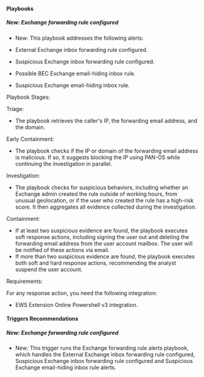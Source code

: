 
#### Playbooks

##### New: Exchange forwarding rule configured

- New: This playbook addresses the following alerts:

- External Exchange inbox forwarding rule configured.
- Suspicious Exchange inbox forwarding rule configured.
- Possible BEC Exchange email-hiding inbox rule.
- Suspicious Exchange email-hiding inbox rule.

Playbook Stages:
 
Triage: 

- The playbook retrieves the caller's IP, the forwarding email address, and the domain.

Early Containment:

- The playbook checks if the IP or domain of the forwarding email address is malicious. If so, it suggests blocking the IP using PAN-OS while continuing the investigation in parallel.

Investigation:

- The playbook checks for suspicious behaviors, including whether an Exchange admin created the rule outside of working hours, from unusual geolocation, or if the user who created the rule has a high-risk score. It then aggregates all evidence collected during the investigation.

Containment:

- If at least two suspicious evidence are found, the playbook executes soft response actions, including signing the user out and deleting the forwarding email address from the user account mailbox. The user will be notified of these actions via email.
- If more than two suspicious evidence are found, the playbook executes both soft and hard response actions, recommending the analyst suspend the user account.

Requirements: 

For any response action, you need the following integration:
- EWS Extension Online Powershell v3 integration.


#### Triggers Recommendations

##### New: Exchange forwarding rule configured

- New: This trigger runs the Exchange forwarding rule alerts playbook, which handles the External Exchange inbox forwarding rule configured, Suspicious Exchange inbox forwarding rule configured and Suspicious Exchange email-hiding inbox rule alerts.
